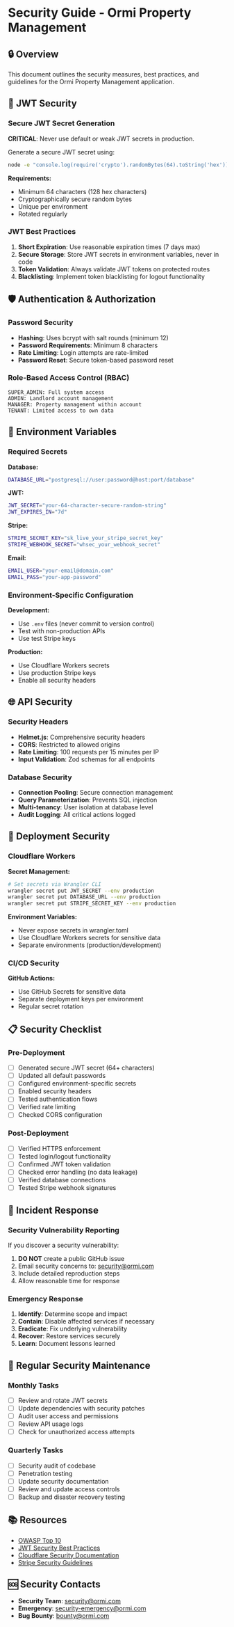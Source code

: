 # Security Guide - Ormi Property Management

## 🔒 Overview

This document outlines the security measures, best practices, and guidelines for the Ormi Property Management application.

## 🔐 JWT Security

### Secure JWT Secret Generation

**CRITICAL**: Never use default or weak JWT secrets in production.

Generate a secure JWT secret using:
```bash
node -e "console.log(require('crypto').randomBytes(64).toString('hex'))"
```

**Requirements:**
- Minimum 64 characters (128 hex characters)
- Cryptographically secure random bytes
- Unique per environment
- Rotated regularly

### JWT Best Practices

1. **Short Expiration**: Use reasonable expiration times (7 days max)
2. **Secure Storage**: Store JWT secrets in environment variables, never in code
3. **Token Validation**: Always validate JWT tokens on protected routes
4. **Blacklisting**: Implement token blacklisting for logout functionality

## 🛡️ Authentication & Authorization

### Password Security

- **Hashing**: Uses bcrypt with salt rounds (minimum 12)
- **Password Requirements**: Minimum 8 characters
- **Rate Limiting**: Login attempts are rate-limited
- **Password Reset**: Secure token-based password reset

### Role-Based Access Control (RBAC)

```
SUPER_ADMIN: Full system access
ADMIN: Landlord account management
MANAGER: Property management within account
TENANT: Limited access to own data
```

## 🔧 Environment Variables

### Required Secrets

**Database:**
```bash
DATABASE_URL="postgresql://user:password@host:port/database"
```

**JWT:**
```bash
JWT_SECRET="your-64-character-secure-random-string"
JWT_EXPIRES_IN="7d"
```

**Stripe:**
```bash
STRIPE_SECRET_KEY="sk_live_your_stripe_secret_key"
STRIPE_WEBHOOK_SECRET="whsec_your_webhook_secret"
```

**Email:**
```bash
EMAIL_USER="your-email@domain.com"
EMAIL_PASS="your-app-password"
```

### Environment-Specific Configuration

**Development:**
- Use `.env` files (never commit to version control)
- Test with non-production APIs
- Use test Stripe keys

**Production:**
- Use Cloudflare Workers secrets
- Use production Stripe keys
- Enable all security headers

## 🌐 API Security

### Security Headers

- **Helmet.js**: Comprehensive security headers
- **CORS**: Restricted to allowed origins
- **Rate Limiting**: 100 requests per 15 minutes per IP
- **Input Validation**: Zod schemas for all endpoints

### Database Security

- **Connection Pooling**: Secure connection management
- **Query Parameterization**: Prevents SQL injection
- **Multi-tenancy**: User isolation at database level
- **Audit Logging**: All critical actions logged

## 🚀 Deployment Security

### Cloudflare Workers

**Secret Management:**
```bash
# Set secrets via Wrangler CLI
wrangler secret put JWT_SECRET --env production
wrangler secret put DATABASE_URL --env production
wrangler secret put STRIPE_SECRET_KEY --env production
```

**Environment Variables:**
- Never expose secrets in wrangler.toml
- Use Cloudflare Workers secrets for sensitive data
- Separate environments (production/development)

### CI/CD Security

**GitHub Actions:**
- Use GitHub Secrets for sensitive data
- Separate deployment keys per environment
- Regular secret rotation

## 📋 Security Checklist

### Pre-Deployment

- [ ] Generated secure JWT secret (64+ characters)
- [ ] Updated all default passwords
- [ ] Configured environment-specific secrets
- [ ] Enabled security headers
- [ ] Tested authentication flows
- [ ] Verified rate limiting
- [ ] Checked CORS configuration

### Post-Deployment

- [ ] Verified HTTPS enforcement
- [ ] Tested login/logout functionality
- [ ] Confirmed JWT token validation
- [ ] Checked error handling (no data leakage)
- [ ] Verified database connections
- [ ] Tested Stripe webhook signatures

## 🚨 Incident Response

### Security Vulnerability Reporting

If you discover a security vulnerability:

1. **DO NOT** create a public GitHub issue
2. Email security concerns to: security@ormi.com
3. Include detailed reproduction steps
4. Allow reasonable time for response

### Emergency Response

1. **Identify**: Determine scope and impact
2. **Contain**: Disable affected services if necessary
3. **Eradicate**: Fix underlying vulnerability
4. **Recover**: Restore services securely
5. **Learn**: Document lessons learned

## 🔄 Regular Security Maintenance

### Monthly Tasks

- [ ] Review and rotate JWT secrets
- [ ] Update dependencies with security patches
- [ ] Audit user access and permissions
- [ ] Review API usage logs
- [ ] Check for unauthorized access attempts

### Quarterly Tasks

- [ ] Security audit of codebase
- [ ] Penetration testing
- [ ] Update security documentation
- [ ] Review and update access controls
- [ ] Backup and disaster recovery testing

## 📚 Resources

- [OWASP Top 10](https://owasp.org/www-project-top-ten/)
- [JWT Security Best Practices](https://tools.ietf.org/html/rfc8725)
- [Cloudflare Security Documentation](https://developers.cloudflare.com/workers/platform/security/)
- [Stripe Security Guidelines](https://stripe.com/docs/security)

## 🆘 Security Contacts

- **Security Team**: security@ormi.com
- **Emergency**: security-emergency@ormi.com
- **Bug Bounty**: bounty@ormi.com 
